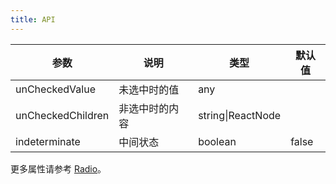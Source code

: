```yaml
---
title: API
---
```


| 参数              | 说明           | 类型              | 默认值 |
| ----------------- | -------------- | ----------------- | ------ |
| unCheckedValue    | 未选中时的值   | any               |        |
| unCheckedChildren | 非选中时的内容 | string\|ReactNode |        |
| indeterminate     | 中间状态       | boolean           | false  |

更多属性请参考 [Radio](/zh/procmp/data-entry/radio/)。
